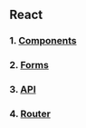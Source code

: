 ## React

### 1. **[Components](https://github.com/Ligalaiz/react/tree/react-components)**

### 2. **[Forms](https://github.com/Ligalaiz/react/tree/react-forms)**

### 3. **[API](https://github.com/Ligalaiz/react/tree/react-api)**

### 4. **[Router](https://github.com/Ligalaiz/react/tree/react-router)**
